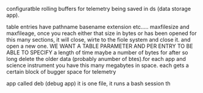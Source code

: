 
configuratble rolling buffers for telemetry being saved in ds (data storage app).

table entries have pathname basename extension etc.....
maxfilesize and maxfileage, once you reach either that size in bytes or has been opened for this many sections, it will close, wirte to the fiole system and close it. and open a new one. WE WANT A TABLE PARAMETER AND PER ENTRY TO BE ABLE TO SPECIFY a length of time maybe a number of bytes for after so long delete the older data (probably anumber of btes).for each app and science instrument you have this many megabytes in space. each gets a certain block of bugger space for telemetry









app called deb (debug app) it is one file, it runs a bash session th

